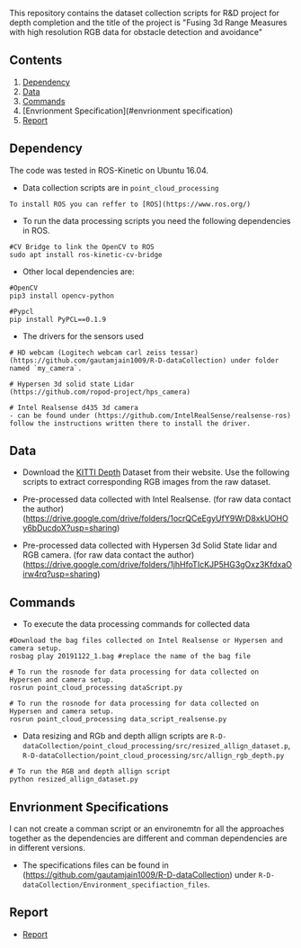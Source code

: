 This repository contains the dataset collection scripts for R&D project for depth completion and the title of the project is "Fusing 3d Range Measures with high resolution RGB data for obstacle detection and avoidance" 

## Contents
1. [Dependency](#dependency)
0. [Data](#data)
0. [Commands](#commands)
0. [Envrionment Specification](#envrionment specification)
0. [Report](#report)


## Dependency
The code was tested in ROS-Kinetic on Ubuntu 16.04.

- Data collection scripts are in `point_cloud_processing` 
```
To install ROS you can reffer to [ROS](https://www.ros.org/)
```
- To run the data processing scripts you need the following dependencies in ROS. 
```
#CV Bridge to link the OpenCV to ROS
sudo apt install ros-kinetic-cv-bridge
```
- Other local dependencies are: 
```
#OpenCV
pip3 install opencv-python

#Pypcl
pip install PyPCL==0.1.9 
```

- The drivers for the sensors used 

```
# HD webcam (Logitech webcam carl zeiss tessar)
(https://github.com/gautamjain1009/R-D-dataCollection) under folder named `my_camera`. 
 
# Hypersen 3d solid state Lidar
(https://github.com/ropod-project/hps_camera)

# Intel Realsense d435 3d camera 
- can be found under (https://github.com/IntelRealSense/realsense-ros) follow the instructions written there to install the driver. 
```

## Data
- Download the [KITTI Depth](http://www.cvlibs.net/datasets/kitti/eval_depth.php?benchmark=depth_completion) Dataset from their website. Use the following scripts to extract corresponding RGB images from the raw dataset. 

- Pre-processed data collected with Intel Realsense. (for raw data contact the author)
(https://drive.google.com/drive/folders/1ocrQCeEgyUfY9WrD8xkUOHOy6bDucdoX?usp=sharing)  

- Pre-processed data collected with Hypersen 3d Solid State lidar and RGB camera. (for raw data contact the author) 
(https://drive.google.com/drive/folders/1jhHfoTIcKJP5HG3gOxz3KfdxaOirw4rq?usp=sharing)

## Commands
- To execute the data processing commands for collected data
```
#Download the bag files collected on Intel Realsense or Hypersen and camera setup.   
rosbag play 20191122_1.bag #replace the name of the bag file

# To run the rosnode for data processing for data collected on Hypersen and camera setup.
rosrun point_cloud_processing dataScript.py 

# To run the rosnode for data processing for data collected on Hypersen and camera setup.
rosrun point_cloud_processing data_script_realsense.py
```
- Data resizing and RGb and depth allign scripts are `R-D-dataCollection/point_cloud_processing/src/resized_allign_dataset.p`, `R-D-dataCollection/point_cloud_processing/src/allign_rgb_depth.py`

```
# To run the RGB and depth allign script 
python resized_allign_dataset.py 
```

## Envrionment Specifications
I can not create a comman script or an environemtn for all the approaches together as the dependencies are different and comman dependencies are in different versions.

- The specifications files can be found in (https://github.com/gautamjain1009/R-D-dataCollection) under `R-D-dataCollection/Environment_specifiaction_files`.

## Report

- [Report](https://github.com/gautamjain1009/R-D-dataCollection/tree/master/report) 



